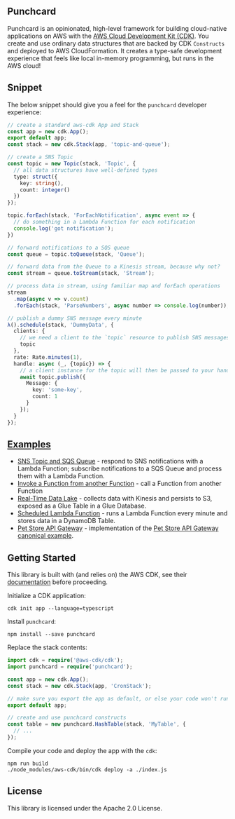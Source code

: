 ## Punchcard

Punchcard is an opinionated, high-level framework for building cloud-native applications on AWS with the [AWS Cloud Development Kit (CDK)](https://github.com/awslabs/aws-cdk). You create and use ordinary data structures that are backed by CDK `Constructs` and deployed to AWS CloudFormation. It creates a type-safe development experience that feels like local in-memory programming, but runs in the AWS cloud!

## Snippet

The below snippet should give you a feel for the `punchcard` developer experience:

```ts
// create a standard aws-cdk App and Stack
const app = new cdk.App();
export default app;
const stack = new cdk.Stack(app, 'topic-and-queue');

// create a SNS Topic
const topic = new Topic(stack, 'Topic', {
  // all data structures have well-defined types
  type: struct({
    key: string(),
    count: integer()
  })
});

topic.forEach(stack, 'ForEachNotification', async event => {
  // do something in a Lambda Function for each notification
  console.log('got notification');
})

// forward notifications to a SQS queue
const queue = topic.toQueue(stack, 'Queue');

// forward data from the Queue to a Kinesis stream, because why not?
const stream = queue.toStream(stack, 'Stream');

// process data in stream, using familiar map and forEach operations
stream
  .map(async v => v.count)
  .forEach(stack, 'ParseNumbers', async number => console.log(number));

// publish a dummy SNS message every minute
λ().schedule(stack, 'DummyData', {
  clients: {
    // we need a client to the `topic` resource to publish SNS messages
    topic
  },
  rate: Rate.minutes(1),
  handle: async (_, {topic}) => {
    // a client instance for the topic will then be passed to your handler
    await topic.publish({
      Message: {
        key: 'some-key',
        count: 1
      }
    });
  }
});
```

## [Examples]([examples](https://github.com/sam-goodwin/punchcard/blob/master/examples/lib))
* [SNS Topic and SQS Queue](https://github.com/sam-goodwin/punchcard/blob/master/examples/lib/topic-and-queue.ts) - respond to SNS notifications with a Lambda Function; subscribe notifications to a SQS Queue and process them with a Lambda Function.
* [Invoke a Function from another Function](https://github.com/sam-goodwin/punchcard/blob/master/examples/lib/invoke-function.ts) - call a Function from another Function
* [Real-Time Data Lake](https://github.com/sam-goodwin/punchcard/blob/master/examples/lib/data-lake.ts) - collects data with Kinesis and persists to S3, exposed as a Glue Table in a Glue Database.
* [Scheduled Lambda Function](https://github.com/sam-goodwin/punchcard/blob/master/examples/lib/scheduled-function.ts) - runs a Lambda Function every minute and stores data in a DynamoDB Table.
* [Pet Store API Gateway](https://github.com/sam-goodwin/punchcard/blob/master/examples/lib/pet-store-apigw.ts) - implementation of the [Pet Store API Gateway canonical example](https://docs.aws.amazon.com/apigateway/latest/developerguide/api-gateway-create-api-from-example.html).

## Getting Started 

This library is built with (and relies on) the AWS CDK, see their [documentation](https://docs.aws.amazon.com/cdk/latest/guide/what-is.html) before proceeding.

Initialize a CDK application:
```shell
cdk init app --language=typescript
```

Install `punchcard`:

```shell
npm install --save punchcard
```

Replace the stack contents:

```ts
import cdk = require('@aws-cdk/cdk');
import punchcard = require('punchcard');

const app = new cdk.App();
const stack = new cdk.Stack(app, 'CronStack');

// make sure you export the app as default, or else your code won't run at runtime
export default app;

// create and use punchcard constructs
const table = new punchcard.HashTable(stack, 'MyTable', {
  // ...
});
```

Compile your code and deploy the app with the `cdk`:

```shell
npm run build
./node_modules/aws-cdk/bin/cdk deploy -a ./index.js
```

## License

This library is licensed under the Apache 2.0 License. 
